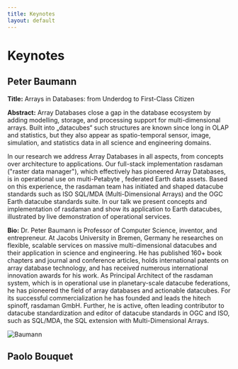 ```yaml
---
title: Keynotes
layout: default
---
```


# Keynotes

## Peter Baumann

**Title:** Arrays in Databases: from Underdog to First-Class Citizen

**Abstract:** Array Databases close a gap in the database ecosystem by adding modelling, storage, and processing support for multi-dimensional arrays. Built into „datacubes“ such structures are known since long in OLAP and statistics, but they also appear as spatio-temporal sensor, image, simulation, and statistics data in all science and engineering domains. 

In our research we address Array Databases in all aspects, from concepts over architecture to applications. Our full-stack implementation rasdaman ("raster data manager"), which effectively has pioneered Array Databases, is in operational use on multi-Petabyte , federated Earth data assets. Based on this experience, the rasdaman team has initiated and shaped datacube standards such as ISO SQL/MDA (Multi-Dimensional Arrays) and the OGC Earth datacube standards suite.
In our talk we present concepts and implementation of rasdaman and show its application to Earth datacubes, illustrated by live demonstration of operational services.

**Bio:** Dr. Peter Baumann is Professor of Computer Science, inventor, and entrepreneur. At Jacobs University in Bremen, Germany he researches on flexible, scalable services on massive multi-dimensional datacubes and their application in science and engineering. He has published 160+ book chapters and journal and conference articles, holds international patents on array database technology, and has received numerous international innovation awards for his work. As Principal Architect of the rasdaman system, which is in operational use in planetary-scale datacube federations, he has pioneered the field of array databases and actionable datacubes. For its successful commercialization he has founded and leads the hitech spinoff, rasdaman GmbH. Further, he is active, often leading contributor to datacube standardization and editor of datacube standards in OGC and ISO, such as SQL/MDA, the SQL extension with Multi-Dimensional Arrays.

![Baumann](http://www.faculty.jacobs-university.de/pbaumann/iu-bremen.de_pbaumann/Images/me.jpg)




## Paolo Bouquet
